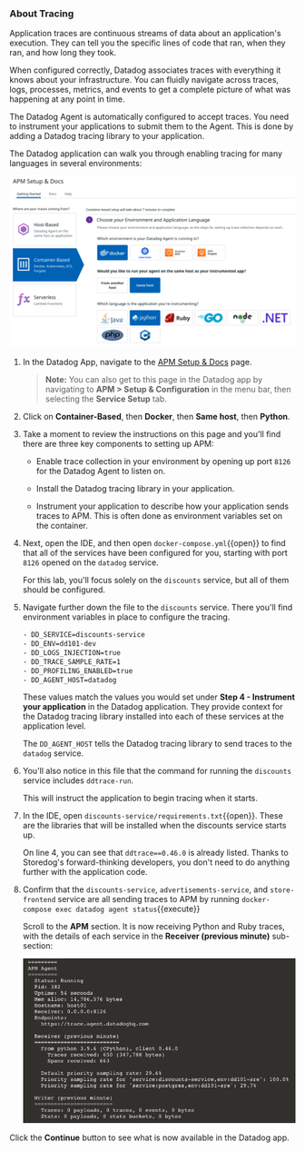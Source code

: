 ### About Tracing
Application traces are continuous streams of data about an application's execution. They can tell you the specific lines of code that ran, when they ran, and how long they took. 

When configured correctly, Datadog associates traces with everything it knows about your infrastructure. You can fluidly navigate across traces, logs, processes, metrics, and events to get a complete picture of what was happening at any point in time.

The Datadog Agent is automatically configured to accept traces. You need to instrument your applications to submit them to the Agent. This is done by adding a Datadog tracing library to your application. 

The Datadog application can walk you through enabling tracing for many languages in several environments:

![Datadog tracing instructions](./assets/tracing_instructions.png)

1. In the Datadog App, navigate to the [APM Setup & Docs](https://app.datadoghq.com/apm/docs) page.

    > **Note:** You can also get to this page in the Datadog app by navigating to **APM > Setup & Configuration** in the menu bar, then selecting the **Service Setup** tab.

2. Click on **Container-Based**, then **Docker**, then **Same host**, then **Python**.

3. Take a moment to review the instructions on this page and you'll find there are three key components to setting up APM:

    * Enable trace collection in your environment by opening up port `8126` for the Datadog Agent to listen on.

    * Install the Datadog tracing library in your application.

    * Instrument your application to describe how your application sends traces to APM. This is often done as environment variables set on the container.

4. Next, open the IDE, and then open `docker-compose.yml`{{open}} to find that all of the services have been configured for you, starting with port `8126` opened on the `datadog` service.

    For this lab, you'll focus solely on the `discounts` service, but all of them should be configured.

5. Navigate further down the file to the `discounts` service. There you'll find environment variables in place to configure the tracing.

    ```
    - DD_SERVICE=discounts-service
    - DD_ENV=dd101-dev
    - DD_LOGS_INJECTION=true
    - DD_TRACE_SAMPLE_RATE=1
    - DD_PROFILING_ENABLED=true
    - DD_AGENT_HOST=datadog
    ```

    These values match the values you would set under **Step 4 - Instrument your application** in the Datadog application. They provide context for the Datadog tracing library installed into each of these services at the application level.
    
    The `DD_AGENT_HOST` tells the Datadog tracing library to send traces to the `datadog` service.

6. You'll also notice in this file that the command for running the `discounts` service includes `ddtrace-run`.

    This will instruct the application to begin tracing when it starts.

7. In the IDE, open `discounts-service/requirements.txt`{{open}}. These are the libraries that will be installed when the discounts service starts up.
    
    On line 4, you can see that `ddtrace==0.46.0` is already listed. Thanks to Storedog's forward-thinking developers, you don't need to do anything further with the application code.

8. Confirm that the `discounts-service`, `advertisements-service`, and `store-frontend` service are all sending traces to APM by running `docker-compose exec datadog agent status`{{execute}}

    Scroll to the **APM** section. It is now receiving Python and Ruby traces, with the details of each service in the **Receiver (previous minute)** sub-section:

    ![Agent check for APM](./assets/agent_check_apm.png)

Click the **Continue** button to see what is now available in the Datadog app.
